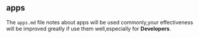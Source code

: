 ## **apps**
The `apps.md` file notes about apps will be used commonly,your effectiveness will be improved greatly if use them well,especially for **Developers**.
